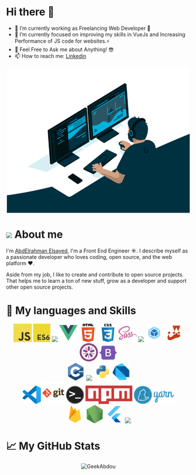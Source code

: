# Hi there 👋

- 🔭 I’m currently working as Freelancing Web Developer 🚀
- 🏃 I’m currently focused on improving my skills in VueJs and Increasing Performance of JS code for websites.⚡ 
- 💬 Feel Free to Ask me about Anything! 😎
- 📫 How to reach me: [Linkedin](https://www.linkedin.com/in/GeekAbdo/)


<p align="center">

   <img src="https://raw.githubusercontent.com/GeekAbdou/GeekAbdou/main/code.gif" alt="programmer" width="500" height="400">
   
   <!-- <img src=" https://user-images.githubusercontent.com/43186742/103647974-ce378100-4f64-11eb-8c84-086bf7c62819.gif" alt="programmer" width="500" height="400"> -->
 
  
</p>

# <img src="https://media.giphy.com/media/VgCDAzcKvsR6OM0uWg/giphy.gif" width="50" draggable="false" > About me


I'm [AbdElrahman Elsayed](https://www.linkedin.com/in/geekabdo/), I'm a Front End Engineer ☀️. I describe myself as a passionate developer who loves coding, open source, and the web platform ❤️.

Aside from my job, I like to create and contribute to open source projects. That helps me to learn a ton of new stuff, grow as a developer and support other open source projects.


# 🧰 My languages and Skills

<div align="center">

<img height="50" src="https://raw.githubusercontent.com/github/explore/80688e429a7d4ef2fca1e82350fe8e3517d3494d/topics/javascript/javascript.png">
<img height="50" src="https://raw.githubusercontent.com/MarioTerron/logo-images/master/logos/es6.png">
<img height="50" src="https://raw.githubusercontent.com/remojansen/logo.ts/master/ts.jpg">
<img height="50" src="https://raw.githubusercontent.com/github/explore/80688e429a7d4ef2fca1e82350fe8e3517d3494d/topics/vue/vue.png">
<img height="50" src="https://raw.githubusercontent.com/github/explore/80688e429a7d4ef2fca1e82350fe8e3517d3494d/topics/html/html.png">
<img height="50" src="https://raw.githubusercontent.com/github/explore/80688e429a7d4ef2fca1e82350fe8e3517d3494d/topics/css/css.png">
<img height="50" src="https://raw.githubusercontent.com/github/explore/80688e429a7d4ef2fca1e82350fe8e3517d3494d/topics/sass/sass.png">
<img height="50" src="https://upload.wikimedia.org/wikipedia/commons/4/45/NuxtJS_Logo.png">

<img height="50" src="https://raw.githubusercontent.com/github/explore/80688e429a7d4ef2fca1e82350fe8e3517d3494d/topics/webpack/webpack.png">
<img height="50" src="https://raw.githubusercontent.com/vscode-icons/vscode-icons/master/icons/file_type_jest.svg?sanitize=true">
<img height="50" src="https://raw.githubusercontent.com/Iggy-Codes/logo-images/master/logos/jasmine.png?sanitize=true">
<img height="48" src="https://raw.githubusercontent.com/devicons/devicon/master/icons/bootstrap/bootstrap-plain.svg"/>

<br>

<img height="50" src="https://raw.githubusercontent.com/github/explore/80688e429a7d4ef2fca1e82350fe8e3517d3494d/topics/cpp/cpp.png">
<img height="50" src="https://i.imgur.com/zINUxVf.png">
<img height="50" src="https://raw.githubusercontent.com/github/explore/80688e429a7d4ef2fca1e82350fe8e3517d3494d/topics/python/python.png"><img height="50" src="https://raw.githubusercontent.com/github/explore/80688e429a7d4ef2fca1e82350fe8e3517d3494d/topics/dart/dart.png">

<br>


<img height="50" src="https://raw.githubusercontent.com/github/explore/80688e429a7d4ef2fca1e82350fe8e3517d3494d/topics/visual-studio-code/visual-studio-code.png">
<img height="60" src="https://raw.githubusercontent.com/github/explore/80688e429a7d4ef2fca1e82350fe8e3517d3494d/topics/git/git.png">
<img height="50" src="https://raw.githubusercontent.com/github/explore/80688e429a7d4ef2fca1e82350fe8e3517d3494d/topics/terminal/terminal.png">
<img height="50" src="https://raw.githubusercontent.com/MarioTerron/logo-images/master/logos/npm.png">
<img height="50" src="https://raw.githubusercontent.com/MarioTerron/logo-images/master/logos/yarn.png">
 
<br>

<img height="50" src="https://raw.githubusercontent.com/github/explore/80688e429a7d4ef2fca1e82350fe8e3517d3494d/topics/firebase/firebase.png">
<img height="50" src="https://raw.githubusercontent.com/github/explore/80688e429a7d4ef2fca1e82350fe8e3517d3494d/topics/nodejs/nodejs.png">
<img height="50" src="https://raw.githubusercontent.com/github/explore/80688e429a7d4ef2fca1e82350fe8e3517d3494d/topics/flutter/flutter.png">

<img height="50" src="https://upload.wikimedia.org/wikipedia/commons/thumb/3/38/Jupyter_logo.svg/1767px-Jupyter_logo.svg.png">

</div>


# 📈 My GitHub Stats

<p align="center">
<img height="280"src="https://github-readme-stats.vercel.app/api?username=GeekAbdou&show_icons=true&hide_border=true" alt="GeekAbdou" />

